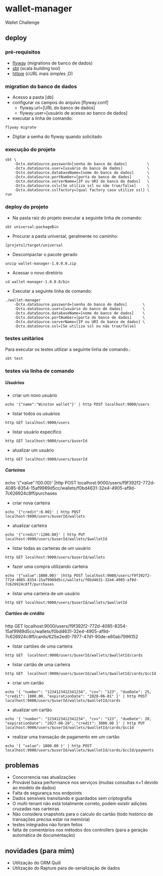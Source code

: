 # wallet-manager
Wallet Challenge
## deploy
### pré-requisitos
* [flyway](https://flywaydb.org/) (migrations de banco de dados)
* [sbt](http://www.scala-sbt.org/) (scala building tool)
* [httpie](https://httpie.org/) (cURL mais simples ;D)
### migration do banco de dados
* Acesso a pasta [db]
* configurar os campos do arquivo [flyway.conf]
  - flyway.url=[URL do banco de dados]
  - flyway.user=[usuário de acesso ao banco de dados]
* executar a linha de comando:
```
flyway migrate
```
* Digitar a senha do flyway quando solicitado
### execução do projeto
```sbtshell
sbt \
    -Dctx.dataSource.password=[senha do banco de dados]         \
    -Dctx.dataSource.user=[usuário do banco de dados]           \
    -Dctx.dataSource.databaseName=[nome do banco de dados]      \
    -Dctx.dataSource.portNumber=[porta do banco de dados]       \
    -Dctx.dataSource.serverName=[IP ou URI do banco de dados]   \
    -Dctx.dataSource.ssl=[Se utiliza ssl ou não true/false]     \
    -Dctx.dataSource.sslfactory=[qual factory caso utilize ssl] \
run
```
### deploy do projeto
* Na pasta raiz do projeto executar a seguinte linha de comando:
```sbtshell
sbt universal:packageBin
```
* Procurar a pasta universal, geralmente no caminho:
```
[projeto]/target/universal
```
* Descompactar o pacote gerado
```
unzip wallet-manager-1.0.0.0.zip
```
* Acessar o novo diretório
```
cd wallet-manager-1.0.0.0/bin
```
* Executar a seguinte linha de comando:
```
./wallet-manager
    -Dctx.dataSource.password=[senha do banco de dados]       \
    -Dctx.dataSource.user=[usuário do banco de dados]         \
    -Dctx.dataSource.databaseName=[nome do banco de dados]    \
    -Dctx.dataSource.portNumber=[porta do banco de dados]     \
    -Dctx.dataSource.serverName=[IP ou URI do banco de dados] \
    -Dctx.dataSource.ssl=[Se utiliza ssl ou não true/false]
```
### testes unitários
Para executar os testes utilizar a seguinte linha de comando.:
```sbtshell
sbt test
```
### testes via linha de comando
##### Usuários
* criar um novo usuário
```
echo '{"name":"Winston wallet"}' | http POST localhost:9000/users
```
* listar todos os usuários
```
http GET localhost:9000/users
```
* listar usuário específico
```
http GET localhost:9000/users/$userId
```
* atualizar um usuário
```
http GET localhost:9000/users/$userId
```
##### Carteiras
echo '{"value":100.00}' |http POST localhost:9000/users/f9f392f2-772d-4085-8354-15af9989d5cc/wallets/f0bd4631-32e4-4905-af9d-7c626924c8ff/purchases

* criar nova carteira
```
echo '{"credit":0.00}' | http POST localhost:9000/users/$userId/wallets

```
* atualizar carteira
```
echo '{"credit":1200.00}' | http PUT localhost:9000/users/$userId/wallets/$walletId
```
* listar todas as carteiras de um usuário
```
http GET localhost:9000/users/$userId/wallets

```
* fazer uma compra utilizando carteira
```
echo '{"value":1000.00}' |http POST localhost:9000/users/f9f392f2-772d-4085-8354-15af9989d5cc/wallets/f0bd4631-32e4-4905-af9d-7c626924c8ff/purchases
```
* listar uma carteira de um usuário
```
http GET localhost:9000/users/$userId/wallets/$walletId
```
##### Cartões de crédito



http GET  localhost:9000/users/f9f392f2-772d-4085-8354-15af9989d5cc/wallets/f0bd4631-32e4-4905-af9d-7c626924c8ff/cards/625e2ed0-7977-47d1-90de-e80ab7996152
* listar cartões de uma carteira
```
http GET  localhost:9000/users/$userId/wallets/$walletId/cards
```
* listar cartão de uma carteira
```
http GET  localhost:9000/users/$userId/wallets/$walletId/cards/$ccId
```
* criar um cartão
```
echo '{ "number": "1234123412341234", "cvv": "123", "dueDate": 25, "credit": 1000.00, "expirationDate": "2020-06-01" }' | http POST localhost:9000/users/$userId/wallets/$walletId/cards
```
* atualizar um cartão
```
echo '{ "number": "1234123412341234", "cvv": "123", "dueDate": 20, "expirationDate": "2027-08-20", "credit": 3000.00 }' | http PUT  localhost:9000/users/$userId/wallets/$walletId/cards/$ccId
```
* realizar uma transação de pagamento em um cartão
```
echo '{ "value": 1000.00 }' | http POST localhost:9000/users/$userId/wallets/$walletId/cards/$ccId/payments
```
## problemas
* Concorrencia nas atualizações
* Provável baixa performance nos serviços (muitas consultas n+1 devido ao modelo de dados)
* Falta de segurança nos endpoints
* Dados sensíveis transitando e guardados sem criptografia
* O multi-tenant não está totalmente correto, podem existir adições cruzadas nas carteiras
* Não considera snapshots para o calculo do cartão (todo histórico de transações precisa estar na memória)
* testes integrados não foram feitos
* falta de comentários nos métodos dos controllers (para a geração automática de documentação)
## novidades (para mim)
* Utilização do ORM Quill
* Utilização do Rapture para de-serialização de dados
